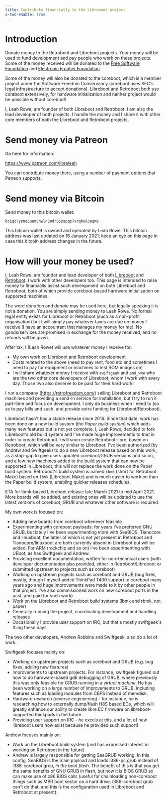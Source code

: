 ```yaml
---
title: Contribute financially to the Libreboot project
x-toc-enable: true
...
```


Introduction
============

Donate money to the Retroboot and Libreboot projects. Your money will be used
to fund development and pay people who work on these projects. Some of the money
received will be donated to the
[Free Software Foundation](https://www.fsf.org/) and
[Electronic Frontier Foundation](https://www.eff.org/)

Some of the money will also be donated to the coreboot, which is a member
project under the Software Freedom Conservancy (coreboot uses SFC's legal
infrastructure to accept donations). Libreboot and Retroboot both use coreboot
extensively, for hardware initialization and neither project would be possible
without coreboot!

I, Leah Rowe, am founder of both Libreboot and Retroboot. I am also the lead
developer of both projects. I handle the money and I share it with other core
members of both the Libreboot and Retroboot projects.

Send money via Patreon
======================

Go here for information:

<https://www.patreon.com/libreleah>

You can contribute money there, using a number of payment options that Patreon
supports.

Send money via Bitcoin
======================

Send money to this bitcoin wallet:

    bc1qc7yz0e3uum5nwln08dr65zapqz7xrqhuk3aqm9

This bitcoin wallet is owned and operated by Leah Rowe. This bitcoin address
was last updated on 16 January 2021; keep an eye on this page in case this
bitcoin address changes in the future.

How will your money be used?
============================

I, Leah Rowe, am founder and lead developer of both
[Libreboot](https://libreboot.org/) and [Retroboot](https://retroboot.org/). I
work with other developers too. This page is intended to raise money to financially
assist such development on both Libreboot and Retroboot, both of which provide
coreboot-based hardware initialization on supported machines.

The word *donation* and *donate* may be used here, but legally speaking it is
not a donation. You are simply sending money to Leah Rowe. No formal legal
entity exists for Libreboot or Retroboot (such as a non-profit organisation)
but I will simply pay whatever taxes are due on money I receive (I have an
accountant that manages my money for me). No goods/services are promised in
exchange for the money received, and no refunds will be given.

After tax, I (Leah Rowe) will use whatever money I receive for:

* My own work on Libreboot and Retroboot development
* Costs related to the above (need to pay rent, food etc and sometimes I need
  to pay for equipment or machines to test ROM images on)
* I will share whatever money I receive with `swiftgeek` and `and_who` who are
  the two other core developers of Libreboot, whom I work with every day. Those
  two also deserve to be paid for their hard work!

I run a company (<https://retrofreedom.com/>) selling Libreboot and Retroboot
machines and providing a send-in service for installation, but I try to
run it part-time and focus on development. I only do business when I need to
(so as to pay bills and such, and provide extra funding for Libreboot/Retroboot).

Libreboot hasn't had a stable release since 2016. Since that date, work has been
done on a new build system (the *Paper build system*) which adds many new
features but is not yet complete. I, Leah Rowe, decided to fork Libreboot's old
build system and I've made huge improvements to *that* in order to create
Retroboot. I will soon create Retroboot-libre, based on Retroboot, which will be
very similar to Libreboot. I've been authorized (by Andrew and Swiftgeek) to do
a new Libreboot release
based on this work, as a stop-gap to give users updated coreboot/GRUB versions
and so on, and a few new machines added to the build system that can now be
supported in Libreboot; this will *not* replace the work done on the Paper
build system. Retroboot's build system is named `rbmk` (short for Retroboot
Make) based on `lbmk` (Libreboot Make) and is much easier to work on than the
Paper build system, enabling quicker releases schedules.

ETA for lbmk-based Libreboot release: late March 2021 to mid April 2021. More
boards will be added, and existing ones will be updated to use the latest
versions of coreboot, GRUB and whatever other software is required.

My own work is focused on:

* Adding new boards from coreboot whenever feasible
* Experimenting with coreboot payloads; for years I've preferred GNU GRUB,
  but lately I've been experimenting more with SeaBIOS, Tianocore and linuxboot,
  the latter of which is not yet present in Retroboot and Tianocore/linuxboot
  are both currently absent in Libreboot but will be added. For ARM (rockchip
  and so on) I've been experimenting with UBoot, as has Swiftgeek and Andrew.
* Providing excellent documentation, written for non-technical users (with
  developer documentation also provided, either in Retroboot/Libreboot or
  submitted upstream to projects such as coreboot)
* Working on upstream projects such as coreboot and GRUB (bug fixes, mostly,
  though I myself added ThinkPad T400 support to coreboot many years ago and
  huge improvements were made to it by other people in that project. I've also
  commissioned work on new coreboot ports in the past, and paid for such work)
* Work on the Libreboot and Retroboot build systems (lbmk and rbmk, not paper)
* Generally running the project, coordinating development and handling releases
* Occasionally I provide user support on IRC, but that's mostly swiftgeek's
  thing these days.

The two other developers, Andrew Robbins and Swiftgeek, also do a lot of work.

Swiftgeek focuses mainly on:

* Working on upstream projects such as coreboot and GRUB (e.g. bug fixes, adding
  new features)
* Improvements to upstream projects. For instance, swiftgeek figured out how
  to do hardware-based gdb debugging of GRUB, where previously this was only
  feasible for GRUB running in a *virtual machine*. He has been working on a
  large number of improvements to GRUB, including features such as loading modules
  from CBFS instead of memdisk.
* Hardware research (reverse engineering) - for instance, he is researching how
  to externally dump/flash H8S based ECs, which will greatly enhance our ability
  to create libre EC firmware on libreboot-supported thinkpads in the future.
* Providing user support on IRC - he excels at this, and a lot of new libreboot
  users now exist because he provided such support!

Andrew focuses mainly on:

* Work on the Libreboot build system (and has expressed interest in working on
  Retroboot in the future)
* Andrew is largely responsible for getting SeaGRUB working. In this config,
  SeaBIOS is the main payload and loads i386-pc grub instead of i386-coreboot
  grub, *in the boot flash*. The benefit of this is that you get the same
  benefits of GNU GRUB in flash, but now it is BIOS GRUB so can make use of
  x86 BIOS calls (useful for chainloading non-coreboot things such as MBR
  boot sector on a hard drive. i386-coreboot grub can't do that, and this is
  the configuration used in Libreboot and Retroboot at present).


